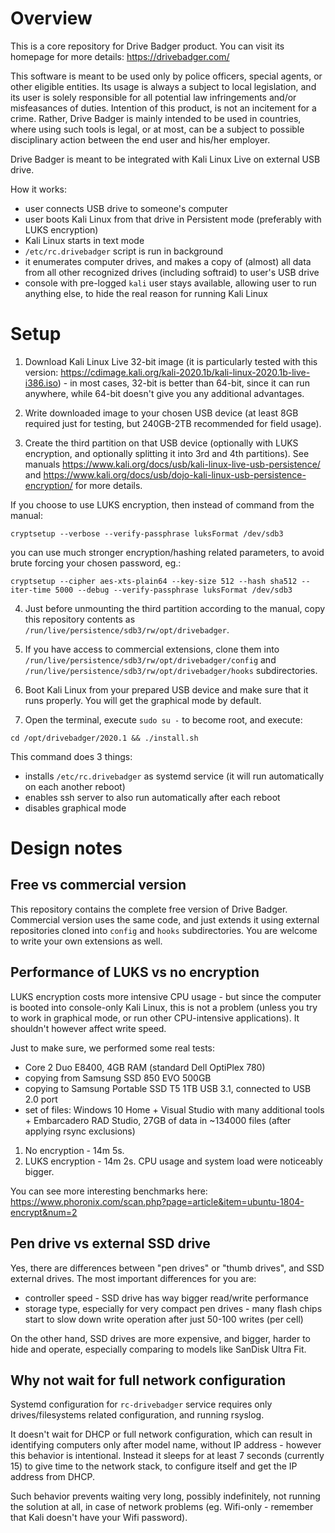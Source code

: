 # Overview

This is a core repository for Drive Badger product. You can visit its homepage for more details: https://drivebadger.com/

This software is meant to be used only by police officers, special agents, or other eligible entities. Its usage is always a subject to local legislation, and its user is solely responsible for all potential law infringements and/or misfeasances of duties. Intention of this product, is not an incitement for a crime. Rather, Drive Badger is mainly intended to be used in countries, where using such tools is legal, or at most, can be a subject to possible disciplinary action between the end user and his/her employer.

Drive Badger is meant to be integrated with Kali Linux Live on external USB drive.

How it works:

- user connects USB drive to someone's computer
- user boots Kali Linux from that drive in Persistent mode (preferably with LUKS encryption)
- Kali Linux starts in text mode
- `/etc/rc.drivebadger` script is run in background
- it enumerates computer drives, and makes a copy of (almost) all data from all other recognized drives (including softraid) to user's USB drive
- console with pre-logged `kali` user stays available, allowing user to run anything else, to hide the real reason for running Kali Linux

# Setup

1. Download Kali Linux Live 32-bit image (it is particularly tested with this version: https://cdimage.kali.org/kali-2020.1b/kali-linux-2020.1b-live-i386.iso) - in most cases, 32-bit is better than 64-bit, since it can run anywhere, while 64-bit doesn't give you any additional advantages.

2. Write downloaded image to your chosen USB device (at least 8GB required just for testing, but 240GB-2TB recommended for field usage).

3. Create the third partition on that USB device (optionally with LUKS encryption, and optionally splitting it into 3rd and 4th partitions). See manuals https://www.kali.org/docs/usb/kali-linux-live-usb-persistence/ and https://www.kali.org/docs/usb/dojo-kali-linux-usb-persistence-encryption/ for more details.

If you choose to use LUKS encryption, then instead of command from the manual:

`cryptsetup --verbose --verify-passphrase luksFormat /dev/sdb3`

you can use much stronger encryption/hashing related parameters, to avoid brute forcing your chosen password, eg.:

`cryptsetup --cipher aes-xts-plain64 --key-size 512 --hash sha512 --iter-time 5000 --debug --verify-passphrase luksFormat /dev/sdb3`

4. Just before unmounting the third partition according to the manual, copy this repository contents as `/run/live/persistence/sdb3/rw/opt/drivebadger`.

5. If you have access to commercial extensions, clone them into `/run/live/persistence/sdb3/rw/opt/drivebadger/config` and `/run/live/persistence/sdb3/rw/opt/drivebadger/hooks` subdirectories.

6. Boot Kali Linux from your prepared USB device and make sure that it runs properly. You will get the graphical mode by default.

7. Open the terminal, execute `sudo su -` to become root, and execute:

`cd /opt/drivebadger/2020.1 && ./install.sh`

This command does 3 things:

- installs `/etc/rc.drivebadger` as systemd service (it will run automatically on each another reboot)
- enables ssh server to also run automatically after each reboot
- disables graphical mode

# Design notes

## Free vs commercial version

This repository contains the complete free version of Drive Badger. Commercial version uses the same code, and just extends it using external repositories cloned into `config` and `hooks` subdirectories. You are welcome to write your own extensions as well.

## Performance of LUKS vs no encryption

LUKS encryption costs more intensive CPU usage - but since the computer is booted into console-only Kali Linux, this is not a problem (unless you try to work in graphical mode, or run other CPU-intensive applications). It shouldn't however affect write speed.

Just to make sure, we performed some real tests:

- Core 2 Duo E8400, 4GB RAM (standard Dell OptiPlex 780)
- copying from Samsung SSD 850 EVO 500GB
- copying to Samsung Portable SSD T5 1TB USB 3.1, connected to USB 2.0 port
- set of files: Windows 10 Home + Visual Studio with many additional tools + Embarcadero RAD Studio, 27GB of data in ~134000 files (after applying rsync exclusions)

1. No encryption - 14m 5s.
2. LUKS encryption - 14m 2s. CPU usage and system load were noticeably bigger.

You can see more interesting benchmarks here: https://www.phoronix.com/scan.php?page=article&item=ubuntu-1804-encrypt&num=2

## Pen drive vs external SSD drive

Yes, there are differences between "pen drives" or "thumb drives", and SSD external drives. The most important differences for you are:

- controller speed - SSD drive has way bigger read/write performance
- storage type, especially for very compact pen drives - many flash chips start to slow down write operation after just 50-100 writes (per cell)

On the other hand, SSD drives are more expensive, and bigger, harder to hide and operate, especially comparing to models like SanDisk Ultra Fit.

## Why not wait for full network configuration

Systemd configuration for `rc-drivebadger` service requires only drives/filesystems related configuration, and running rsyslog.

It doesn't wait for DHCP or full network configuration, which can result in identifying computers only after model name, without IP address - however this behavior is intentional. Instead it sleeps for at least 7 seconds (currently 15) to give time to the network stack, to configure itself and get the IP address from DHCP.

Such behavior prevents waiting very long, possibly indefinitely, not running the solution at all, in case of network problems (eg. Wifi-only - remember that Kali doesn't have your Wifi password).
